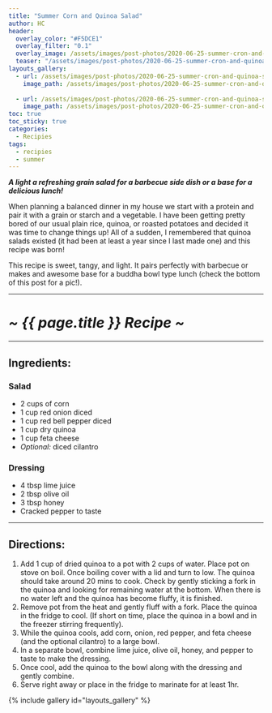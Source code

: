 ```yaml
---
title: "Summer Corn and Quinoa Salad"
author: HC
header:
  overlay_color: "#F5DCE1"
  overlay_filter: "0.1"
  overlay_image: /assets/images/post-photos/2020-06-25-summer-cron-and-quinoa-salad/header.jpeg
  teaser: "/assets/images/post-photos/2020-06-25-summer-cron-and-quinoa-salad/header.jpeg"
layouts_gallery:
  - url: /assets/images/post-photos/2020-06-25-summer-cron-and-quinoa-salad/salad in bowl.jpeg
    image_path: /assets/images/post-photos/2020-06-25-summer-cron-and-quinoa-salad/salad in bowl small.jpeg
  
  - url: /assets/images/post-photos/2020-06-25-summer-cron-and-quinoa-salad/salad.jpeg
    image_path: /assets/images/post-photos/2020-06-25-summer-cron-and-quinoa-salad/salad small.jpeg
toc: true
toc_sticky: true
categories:
  - Recipies
tags:
  - recipies
  - summer
---
```


***A light a refreshing grain salad for a barbecue side dish or a base for a delicious lunch!***

When planning a balanced dinner in my house we start with a protein and pair it with a grain or starch and a vegetable. I have been getting pretty bored of our usual plain rice, quinoa, or roasted potatoes and decided it was time to change things up! All of a sudden, I remembered that quinoa salads existed (it had been at least a year since I last made one) and this recipe was born! 

This recipe is sweet, tangy, and light. It pairs perfectly with barbecue or makes and awesome base for a buddha bowl type lunch (check the bottom of this post for a pic!).

***

# ***~ {{ page.title }} Recipe ~***

***

## Ingredients:

### Salad

* 2 cups of corn
* 1 cup red onion diced
* 1 cup red bell pepper diced
* 1 cup dry quinoa
* 1 cup feta cheese
* *Optional:* diced cilantro

### Dressing

* 4 tbsp lime juice
* 2 tbsp olive oil
* 3 tbsp honey
* Cracked pepper to taste

***

## Directions:

1. Add 1 cup of dried quinoa to a pot with 2 cups of water. Place pot on stove on boil. Once boiling cover with a lid and turn to low. The quinoa should take around 20 mins to cook. Check by gently sticking a fork in the quinoa and looking for remaining water at the bottom. When there is no water left and the quinoa has become fluffy, it is finished.
2. Remove pot from the heat and gently fluff with a fork. Place the quinoa in the fridge to cool. (If short on time, place the quinoa in a bowl and in the freezer stirring frequently).
3. While the quinoa cools, add corn, onion, red pepper, and feta cheese (and the optional cilantro) to a large bowl.
4. In a separate bowl, combine lime juice, olive oil, honey, and pepper to taste to make the dressing.
5. Once cool, add the quinoa to the bowl along with the dressing and gently combine.
6. Serve right away or place in the fridge to marinate for at least 1hr. 

{% include gallery id="layouts_gallery" %}